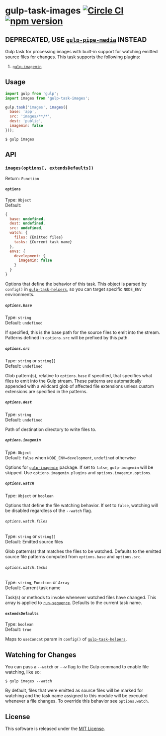 # gulp-task-images [![Circle CI](https://circleci.com/gh/andrewscwei/gulp-task-images/tree/master.svg?style=svg)](https://circleci.com/gh/andrewscwei/gulp-task-images/tree/master) [![npm version](https://badge.fury.io/js/gulp-task-images.svg)](https://badge.fury.io/js/gulp-task-images)

## DEPRECATED, USE [`gulp-pipe-media`](https://www.npmjs.com/package/gulp-pipe-media) INSTEAD

Gulp task for processing images with built-in support for watching emitted source files for changes. This task supports the following plugins:

1. [`gulp-imagemin`](https://www.npmjs.com/package/gulp-imagemin)

## Usage

```js
import gulp from 'gulp';
import images from 'gulp-task-images';

gulp.task('images', images({
  base: 'app',
  src: 'images/**/*',
  dest: 'public',
  imagemin: false
}));
```

```
$ gulp images
```

## API

### `images(options[, extendsDefaults])`

Return: `Function`

#### `options`

Type: `Object`<br>
Default: 
```js
{
  base: undefined,
  dest: undefined,
  src: undefined,
  watch: {
    files: {Emitted files}
    tasks: {Current task name}
  },
  envs: {
    development: {
      imagemin: false
    }
  }
}
```

Options that define the behavior of this task. This object is parsed by `config()` in [`gulp-task-helpers`](https://www.npmjs.com/package/gulp-task-helpers), so you can target specific `NODE_ENV` environments.

##### `options.base`

Type: `string`<br>
Default: `undefined`

If specified, this is the base path for the source files to emit into the stream. Patterns defined in `options.src` will be prefixed by this path.

##### `options.src`

Type: `string` or `string[]`<br>
Default: `undefined`

Glob pattern(s), relative to `options.base` if specified, that specifies what files to emit into the Gulp stream. These patterns are automatically appended with a wildcard glob of affected file extensions unless custom extensions are specified in the patterns.

##### `options.dest`

Type: `string`<br>
Default: `undefined`

Path of destination directory to write files to.

##### `options.imagemin`

Type: `Object`<br>
Default: `false` when `NODE_ENV=development`, `undefined` otherwise 

Options for [`gulp-imagemin`](https://www.npmjs.com/package/gulp-imagemin) package. If set to `false`, `gulp-imagemin` will be skipped. Use `options.imagemin.plugins` and `options.imagemin.options`.

##### `options.watch`

Type: `Object` or `boolean`

Options that define the file watching behavior. If set to `false`, watching will be disabled regardless of the `--watch` flag.

###### `options.watch.files`

Type: `string` or `string[]`<br>
Default: Emitted source files

Glob pattern(s) that matches the files to be watched. Defaults to the emitted source file patterns computed from `options.base` and `options.src`.

###### `options.watch.tasks`

Type: `string`, `Function` or `Array`<br>
Default: Current task name

Task(s) or methods to invoke whenever watched files have changed. This array is applied to [`run-sequence`](https://www.npmjs.com/package/run-sequence). Defaults to the current task name.

#### `extendsDefaults`

Type: `boolean`<br>
Default: `true`

Maps to `useConcat` param in `config()` of [`gulp-task-helpers`](https://www.npmjs.com/package/gulp-task-helpers).

## Watching for Changes

You can pass a `--watch` or `--w` flag to the Gulp command to enable file watching, like so:

```
$ gulp images --watch
```

By default, files that were emitted as source files will be marked for watching and the task name assigned to this module will be executed whenever a file changes. To override this behavior see `options.watch`.

## License

This software is released under the [MIT License](http://opensource.org/licenses/MIT).
